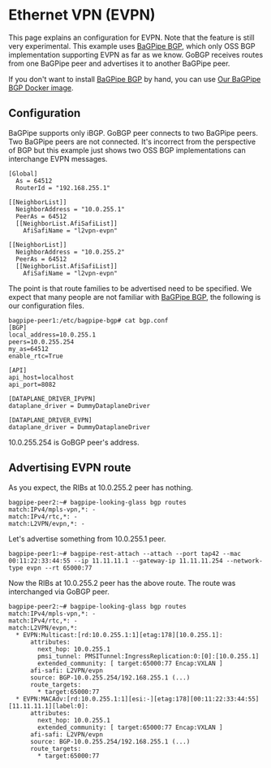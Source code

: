 # Ethernet VPN (EVPN)

This page explains an configuration for EVPN. Note that the feature is
still very experimental. This example uses [BaGPipe
BGP](https://github.com/Orange-OpenSource/bagpipe-bgp), which only OSS
BGP implementation supporting EVPN as far as we know. GoBGP receives
routes from one BaGPipe peer and advertises it to another BaGPipe
peer.

If you don't want to install [BaGPipe
BGP](https://github.com/Orange-OpenSource/bagpipe-bgp) by hand, you can use [Our BaGPipe BGP Docker
image](https://registry.hub.docker.com/u/yoshima/bagpipe-bgp/).

## Configuration

BaGPipe supports only iBGP. GoBGP peer connects to two BaGPipe
peers. Two BaGPipe peers are not connected. It's incorrect from the
perspective of BGP but this example just shows two OSS BGP
implementations can interchange EVPN messages.

```
[Global]
  As = 64512
  RouterId = "192.168.255.1"

[[NeighborList]]
  NeighborAddress = "10.0.255.1"
  PeerAs = 64512
  [[NeighborList.AfiSafiList]]
    AfiSafiName = "l2vpn-evpn"

[[NeighborList]]
  NeighborAddress = "10.0.255.2"
  PeerAs = 64512
  [[NeighborList.AfiSafiList]]
    AfiSafiName = "l2vpn-evpn"
```

The point is that route families to be advertised need to be
specified. We expect that many people are not familiar with [BaGPipe
BGP](https://github.com/Orange-OpenSource/bagpipe-bgp), the following
is our configuration files.

```
bagpipe-peer1:/etc/bagpipe-bgp# cat bgp.conf
[BGP]
local_address=10.0.255.1
peers=10.0.255.254
my_as=64512
enable_rtc=True

[API]
api_host=localhost
api_port=8082

[DATAPLANE_DRIVER_IPVPN]
dataplane_driver = DummyDataplaneDriver

[DATAPLANE_DRIVER_EVPN]
dataplane_driver = DummyDataplaneDriver
```
10.0.255.254 is GoBGP peer's address.

## Advertising EVPN route

As you expect, the RIBs at 10.0.255.2 peer has nothing.

```
bagpipe-peer2:~# bagpipe-looking-glass bgp routes
match:IPv4/mpls-vpn,*: -
match:IPv4/rtc,*: -
match:L2VPN/evpn,*: -
```

Let's advertise something from 10.0.255.1 peer.

```
bagpipe-peer1:~# bagpipe-rest-attach --attach --port tap42 --mac 00:11:22:33:44:55 --ip 11.11.11.1 --gateway-ip 11.11.11.254 --network-type evpn --rt 65000:77
```

Now the RIBs at 10.0.255.2 peer has the above route. The route was interchanged via GoBGP peer.
```
bagpipe-peer2:~# bagpipe-looking-glass bgp routes
match:IPv4/mpls-vpn,*: -
match:IPv4/rtc,*: -
match:L2VPN/evpn,*:
  * EVPN:Multicast:[rd:10.0.255.1:1][etag:178][10.0.255.1]:
      attributes:
        next_hop: 10.0.255.1
        pmsi_tunnel: PMSITunnel:IngressReplication:0:[0]:[10.0.255.1]
        extended_community: [ target:65000:77 Encap:VXLAN ]
      afi-safi: L2VPN/evpn
      source: BGP-10.0.255.254/192.168.255.1 (...)
      route_targets:
        * target:65000:77
  * EVPN:MACAdv:[rd:10.0.255.1:1][esi:-][etag:178][00:11:22:33:44:55][11.11.11.1][label:0]:
      attributes:
        next_hop: 10.0.255.1
        extended_community: [ target:65000:77 Encap:VXLAN ]
      afi-safi: L2VPN/evpn
      source: BGP-10.0.255.254/192.168.255.1 (...)
      route_targets:
        * target:65000:77
```
